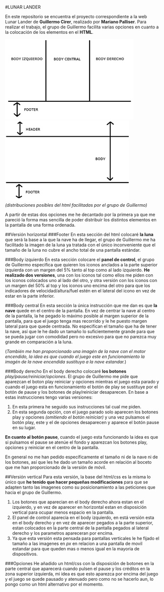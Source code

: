 #LUNAR LANDER


En este repositorio se encuentra el proyecto correspondiente a la web Lunar Lander de __Guillermo Cirer__, realizado por __Mariano Palliser__.
Para realizar el trabajo, el grupo de Guillermo facilita varias opciones en cuanto a la colocación de los elementos en el __HTML__.

![alt tag](https://github.com/mpalliser/LLM-Class/blob/Lunar-Lander/LunarLander/img/imgmd/fondo1.png)
![alt tag](https://github.com/mpalliser/LLM-Class/blob/Lunar-Lander/LunarLander/img/imgmd/fondo2.png)
_(distribuciones posibles del html facilitadas por el grupo de Guillermo)_

A partir de estas dos opciones me he decantado por la primera ya que me pareció la forma mas sencilla de poder distribuir los distintos elementos en la pantalla de una forma ordenada.

##Versión horizontal
###Footer
En esta sección del html colocaré __la luna__ que será la base a la que la nave ha de llegar, el grupo de Guillermo me ha facilitado la imagen de la luna ya tratada con el único inconveniente que el tamaño de la luna no cubre el ancho total de una pantalla estándar.

###Body izquierdo
En esta sección colocare el __panel de control__, el grupo de Guillermo especifica que quieren los iconos anclados a la parte superior izquierda con un margen del 5% tanto al top como al lado izquierdo. __He realizado dos versiones__, una con los iconos tal como ellos me piden con los iconos colocados uno al lado del otro, y otra versión con los iconos con un margen del 50% al top y los iconos uno encima del otro para que los indicadores de velocidad/altura/fuel estén en el lateral del icono en vez de estar en la parte inferior.

###Body central
En esta sección la única instrucción que me dan es que __la nave__ quede en el centro de la pantalla. En vez de centrar la nave al centro de la pantalla, la he pegado lo máximo posible al margen superior de la pantalla, para que el juego tenga mas recorrido y le he puesto margen lateral para que quede centrada. No especifican el tamaño que ha de tener la nave, así que le he dado un tamaño lo suficientemente grande para que se pueda jugar con comodidad pero no excesivo para que no parezca muy grande en comparación a la luna.

(_También me han proporcionado una imagén de la nave con el motor encendido, la idea es que cuando el juego este en funcionamiento la imagén de la nave encendida sustituya a la nave estandar._)

###Body derecho
En el body derecho colocaré __los botones__ _play/pause/reiniciar/opciones_. El grupo de Guillermo me pide que aparezcan el boton play reiniciar y opciones mientras el juego esta parado y cuando el juego esta en funcionamiento el botón de play se sustituye por el botón de pause y los botones de play/reiniciar desaparecen. En base a estas instrucciones tengo varias versiones:
1. En esta primera he seguido sus instrucciones tal cual me piden.
2. En esta segunda opción, con el juego parado solo aparecen los botones play y opciones _(omitiendo el botón reiniciar)_ y una vez pulsamos el botón play, este y el de opciones desaparecen y aparece el botón pause en su lugar.

__En cuanto al botón pause__, cuando el juego esta funcionando la idea es que si pulsamos el pause se atenúe el fondo y aparezcan los botones play, opciones y reiniciar en el centro de la pantalla.


En general no me han pedido específicamente el tamaño ni de la nave ni de los botones, así que les he dado un tamaño acorde en relación al boceto que me han proporcionado de la versión de móvil.


##Versión vertical
Para esta versión, la base del html/css es la misma lo único que __he tenido que hacer pequeñas modificaciones__ para que se adapten tanto las imagenes como su posicionamiento a las peticiones que hacia el grupo de Guillermo.

1. Los botones que aparecian en el body derecho ahora estan en el izquierdo, y en vez de aparecer en horizontal estan en disposición vertical para ocupar menos espacio en la pantalla.
2. El panel de control aparecia en el body izquierdo, en está versión esta en el body derecho y en vez de aparecer pegados a la parte superior, estan colocados en la parte central de la pantalla pegados al lateral derecho y los parametros apareceran por encima.
3. Ya que esta versión esta pensada para pantallas verticales le he fijado el tamaño a las imagenes en _px_ en relacion a una pantalla de movil estandar para que queden mas o menos igual en la mayoria de dispositivos.


###Opciones
He añadido un html/css con la disposición de botones en la parte central que aparecerá cuando pulsen el pause y los créditos en la zona superior izquierda, mi idea es que esto aparezca por encima del juego y el juego se quede pausado y atenuado pero como no se hacerlo aun, lo pongo como un html alternativo por el momento.
